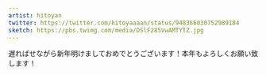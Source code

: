 ```yaml
---
artist: hitoyan
twitter: https://twitter.com/hitoyaaaan/status/948366030752989184
sketch: https://pbs.twimg.com/media/DSlF285VwAMTYTZ.jpg
---
```

遅ればせながら新年明けましておめでとうございます！本年もよろしくお願い致します！